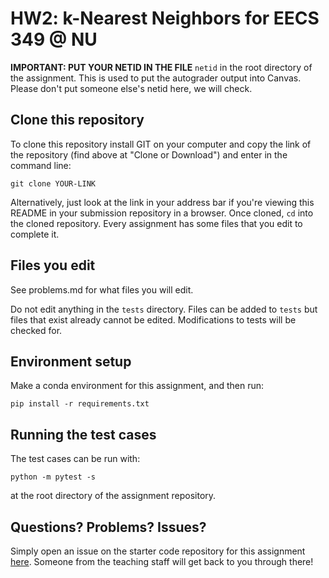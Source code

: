 # HW2: k-Nearest Neighbors for EECS 349 @ NU

**IMPORTANT: PUT YOUR NETID IN THE FILE** `netid` in the root directory of the assignment.
This is used to put the autograder output into Canvas. Please don't put someone else's netid
here, we will check.

## Clone this repository

To clone this repository install GIT on your computer and copy the link of the repository (find above at "Clone or Download") and enter in the command line:

`git clone YOUR-LINK`

Alternatively, just look at the link in your address bar if you're viewing this README in your submission repository in a browser. Once cloned, `cd` into the cloned repository. Every assignment has some files that you edit to complete it.

## Files you edit

See problems.md for what files you will edit.

Do not edit anything in the `tests` directory. Files can be added to `tests` but files that exist already cannot be edited. Modifications to tests will be checked for.

## Environment setup

Make a conda environment for this assignment, and then run:

`pip install -r requirements.txt`

## Running the test cases

The test cases can be run with:

`python -m pytest -s`

at the root directory of the assignment repository.

## Questions? Problems? Issues?

Simply open an issue on the starter code repository for this assignment [here](https://github.com/nucs349/hw3-knn/issues). Someone from the teaching staff will get back to you through there!
